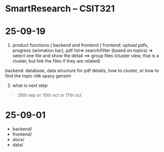# SmartResearch – CSIT321


# 25-09-19
1. product functions ( backend and frontend )
frontend: upload pdfs, progress (animation bar), pdf list=>  search/filter (based on topics)
=> select one file and show the detail ==> group files  (cluster view, that is a cluster, but link the files if they are related)

backend: database, data structure for pdf details, how to cluster, or how to find the topic
nltk spacy gensim

2. what is next step
> 26th sep or 10th oct or 17th oct





# 25-09-01
- backend/
- frontend/
- docs/
- data/
